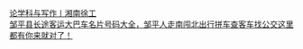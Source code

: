   
[论学科与写作〡湘南徐工](http://www.dianyue.me/archives/559/fs2fizpffqb26s7g/)  
[邹平县长途客运大巴车名片号码大全，邹平人走南闯北出行拼车查客车找公交这里都有你来就对了！](http://www.dianyue.me/archives/539/3iinbh847dzz982t/)